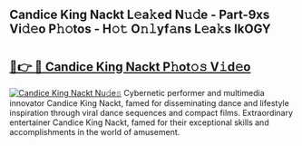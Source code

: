 ## Candice King Nackt L𝚎a𝚔ed N𝚞𝚍e - Part-9xs Vi𝚍𝚎o P𝚑𝚘tos - H𝚘𝚝 O𝚗𝚕yf𝚊ns L𝚎a𝚔s lkOGY

# <h2><a href="http://kf1320.oniu.top/?m=Candice+King+Nackt">🔗👉 🔴 Candice King Nackt P𝚑ot𝚘𝚜 V𝚒d𝚎o</a></h2>

[![Candice King Nackt Nu𝚍e𝚜](https://i.imgur.com/0qMVB7G.gif)](http://kf1320.oniu.top/?m=Candice+King+Nackt)
Cybernetic performer and multimedia innovator Candice King Nackt, famed for disseminating dance and lifestyle inspiration through viral dance sequences and compact films. Extraordinary entertainer Candice King Nackt, famed for their exceptional skills and accomplishments in the world of amusement.  
